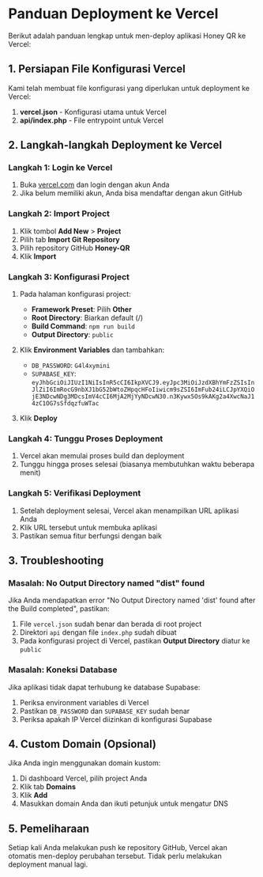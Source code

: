 # Panduan Deployment ke Vercel

Berikut adalah panduan lengkap untuk men-deploy aplikasi Honey QR ke Vercel:

## 1. Persiapan File Konfigurasi Vercel

Kami telah membuat file konfigurasi yang diperlukan untuk deployment ke Vercel:

1. **vercel.json** - Konfigurasi utama untuk Vercel
2. **api/index.php** - File entrypoint untuk Vercel

## 2. Langkah-langkah Deployment ke Vercel

### Langkah 1: Login ke Vercel

1. Buka [vercel.com](https://vercel.com) dan login dengan akun Anda
2. Jika belum memiliki akun, Anda bisa mendaftar dengan akun GitHub

### Langkah 2: Import Project

1. Klik tombol **Add New** > **Project**
2. Pilih tab **Import Git Repository**
3. Pilih repository GitHub **Honey-QR**
4. Klik **Import**

### Langkah 3: Konfigurasi Project

1. Pada halaman konfigurasi project:
   - **Framework Preset**: Pilih **Other**
   - **Root Directory**: Biarkan default (/)
   - **Build Command**: `npm run build`
   - **Output Directory**: `public`

2. Klik **Environment Variables** dan tambahkan:
   - `DB_PASSWORD`: `G4l4xymini`
   - `SUPABASE_KEY`: `eyJhbGciOiJIUzI1NiIsInR5cCI6IkpXVCJ9.eyJpc3MiOiJzdXBhYmFzZSIsInJlZiI6ImRocG9nbXJ1bG52bWtoZHpqcHFoIiwicm9sZSI6ImFub24iLCJpYXQiOjE3NDcwNDg3MDcsImV4cCI6MjA2MjYyNDcwN30.n3Kywx5Os9kAKg2a4XwcNaJ14zC1OG7sSfdqzfuWTac`

3. Klik **Deploy**

### Langkah 4: Tunggu Proses Deployment

1. Vercel akan memulai proses build dan deployment
2. Tunggu hingga proses selesai (biasanya membutuhkan waktu beberapa menit)

### Langkah 5: Verifikasi Deployment

1. Setelah deployment selesai, Vercel akan menampilkan URL aplikasi Anda
2. Klik URL tersebut untuk membuka aplikasi
3. Pastikan semua fitur berfungsi dengan baik

## 3. Troubleshooting

### Masalah: No Output Directory named "dist" found

Jika Anda mendapatkan error "No Output Directory named 'dist' found after the Build completed", pastikan:

1. File `vercel.json` sudah benar dan berada di root project
2. Direktori `api` dengan file `index.php` sudah dibuat
3. Pada konfigurasi project di Vercel, pastikan **Output Directory** diatur ke `public`

### Masalah: Koneksi Database

Jika aplikasi tidak dapat terhubung ke database Supabase:

1. Periksa environment variables di Vercel
2. Pastikan `DB_PASSWORD` dan `SUPABASE_KEY` sudah benar
3. Periksa apakah IP Vercel diizinkan di konfigurasi Supabase

## 4. Custom Domain (Opsional)

Jika Anda ingin menggunakan domain kustom:

1. Di dashboard Vercel, pilih project Anda
2. Klik tab **Domains**
3. Klik **Add**
4. Masukkan domain Anda dan ikuti petunjuk untuk mengatur DNS

## 5. Pemeliharaan

Setiap kali Anda melakukan push ke repository GitHub, Vercel akan otomatis men-deploy perubahan tersebut. Tidak perlu melakukan deployment manual lagi.
